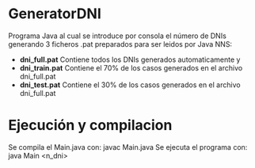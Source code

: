 GeneratorDNI
============

Programa Java al cual se introduce por consola el número de DNIs generando 3 ficheros .pat preparados para ser leidos por Java NNS:
- **dni_full.pat** Contiene todos los DNIs generados automaticamente y
- **dni_train.pat** Contiene el 70% de los casos generados en el archivo dni_full.pat
- **dni_test.pat** Contiene el 30% de los casos generados en el archivo dni_full.pat

Ejecución y compilacion
=======================

Se compila el Main.java con: javac Main.java
Se ejecuta el programa con: java Main <n_dni>
